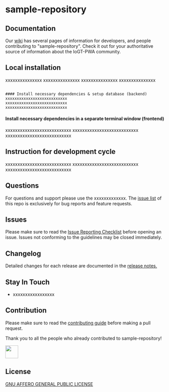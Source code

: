 # sample-repository


## Documentation

Our [wiki](https://github.com/unicefecar/sample-repository/wiki) has several pages of information for developers, and people contributing to "sample-repository". Check it out for your authoritative source of information about the IoGT-PWA community.


## Local installation

xxxxxxxxxxxxxxx
xxxxxxxxxxxxxxx
xxxxxxxxxxxxxxx
xxxxxxxxxxxxxxx
```

#### Install necessary dependencies & setup database (backend)
xxxxxxxxxxxxxxxxxxxxxxxxxxx
xxxxxxxxxxxxxxxxxxxxxxxxxxx
xxxxxxxxxxxxxxxxxxxxxxxxxxx

```
#### Install necessary dependencies in a separate terminal window (frontend)
xxxxxxxxxxxxxxxxxxxxxxxxxxx
xxxxxxxxxxxxxxxxxxxxxxxxxxx
xxxxxxxxxxxxxxxxxxxxxxxxxxx

## Instruction for development cycle
xxxxxxxxxxxxxxxxxxxxxxxxxxx
xxxxxxxxxxxxxxxxxxxxxxxxxxx
xxxxxxxxxxxxxxxxxxxxxxxxxxx

## Questions

For questions and support please use the xxxxxxxxxxxxx. The [issue list](https://github.com/unicefecar/sample-repository/issues) of this repo is exclusively for bug reports and feature requests.

## Issues

Please make sure to read the [Issue Reporting Checklist](https://github.com/unicefecar/sample-repository/blob/master/CONTRIBUTING.md) before opening an issue. Issues not conforming to the guidelines may be closed immediately.


## Changelog

Detailed changes for each release are documented in the [release notes.](https://github.com/unicef/sample-repository/releases)


## Stay In Touch

- xxxxxxxxxxxxxxxxx


## Contribution

Please make sure to read the [contributing guide](https://github.com/unicefecar/sample-repository/blob/master/CONTRIBUTING.md) before making a pull request. 

Thank you to all the people who already contributed to sample-repository!

<a href="https://github.com/bppanwar"><img src="https://avatars1.githubusercontent.com/u/6149957?v=4" width=40></a>

            

## License
[GNU AFFERO GENERAL PUBLIC LICENSE](https://github.com/unicef/iogt-pwa/blob/master/LICENSE)

